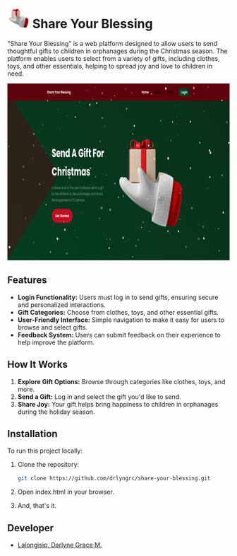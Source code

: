 # <img src="Source Code/assets/img/icon.png" alt="Share Your Blessing Icon" width="50" height="50"> Share Your Blessing

"Share Your Blessing" is a web platform designed to allow users to send thoughtful gifts to children in orphanages during the Christmas season. The platform enables users to select from a variety of gifts, including clothes, toys, and other essentials, helping to spread joy and love to children in need.

<div align="center"><img src="Source Code/assets/img/sample.png" alt="Share Your Blessing main" width="680" height="400">  </div>

## Features

- **Login Functionality:** Users must log in to send gifts, ensuring secure and personalized interactions.
- **Gift Categories:** Choose from clothes, toys, and other essential gifts.
- **User-Friendly Interface:** Simple navigation to make it easy for users to browse and select gifts.
- **Feedback System:** Users can submit feedback on their experience to help improve the platform.

## How It Works

1. **Explore Gift Options:** Browse through categories like clothes, toys, and more.
2. **Send a Gift:** Log in and select the gift you'd like to send.
3. **Share Joy:** Your gift helps bring happiness to children in orphanages during the holiday season.

## Installation

To run this project locally:

1. Clone the repository:
   ```bash
   git clone https://github.com/drlyngrc/share-your-blessing.git

2. Open index.html in your browser. 

3. And, that's it.

## Developer
- [Lalongisip, Darlyne Grace M.](https://github.com/drlyngrc)  

